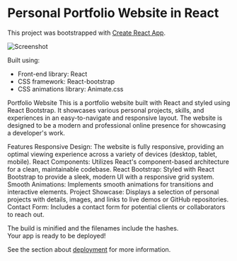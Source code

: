 # Personal Portfolio Website in React

This project was bootstrapped with [Create React App](https://github.com/facebook/create-react-app).

![Screenshot](![Image](https://github.com/user-attachments/assets/7900c909-4b00-4901-8eb7-485671fdd466))

Built using:

- Front-end library: React
- CSS framework: React-bootstrap
- CSS animations library: Animate.css

Portfolio Website
This is a portfolio website built with React and styled using React Bootstrap. It showcases various personal projects, skills, and experiences in an easy-to-navigate and responsive layout. The website is designed to be a modern and professional online presence for showcasing a developer's work.

Features
Responsive Design: The website is fully responsive, providing an optimal viewing experience across a variety of devices (desktop, tablet, mobile).
React Components: Utilizes React's component-based architecture for a clean, maintainable codebase.
React Bootstrap: Styled with React Bootstrap to provide a sleek, modern UI with a responsive grid system.
Smooth Animations: Implements smooth animations for transitions and interactive elements.
Project Showcase: Displays a selection of personal projects with details, images, and links to live demos or GitHub repositories.
Contact Form: Includes a contact form for potential clients or collaborators to reach out.

The build is minified and the filenames include the hashes.\
Your app is ready to be deployed!

See the section about [deployment](https://facebook.github.io/create-react-app/docs/deployment) for more information.
